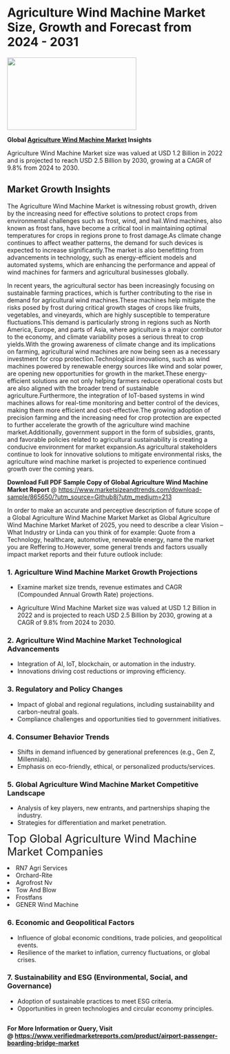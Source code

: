 <H1>Agriculture Wind Machine Market Size, Growth and Forecast from 2024 - 2031</H1><img class="aligncenter size-medium wp-image-584254" src="https://thirdeyenews.in/wp-content/uploads/2024/09/Global-Market-Research-300x168.jpeg" alt="" width="300" height="168" /><p><strong>Global&nbsp;<a href="https://www.marketsizeandtrends.com/download-sample/865650/?utm_source=Github8j?utm_medium=213">Agriculture Wind Machine Market</a> Insights</strong></p><p>Agriculture Wind Machine Market size was valued at USD 1.2 Billion in 2022 and is projected to reach USD 2.5 Billion by 2030, growing at a CAGR of 9.8% from 2024 to 2030.</p><p><h2>Market Growth Insights</h2> <p>The Agriculture Wind Machine Market is witnessing robust growth, driven by the increasing need for effective solutions to protect crops from environmental challenges such as frost, wind, and hail.Wind machines, also known as frost fans, have become a critical tool in maintaining optimal temperatures for crops in regions prone to frost damage.As climate change continues to affect weather patterns, the demand for such devices is expected to increase significantly.The market is also benefitting from advancements in technology, such as energy-efficient models and automated systems, which are enhancing the performance and appeal of wind machines for farmers and agricultural businesses globally.</p> <p>In recent years, the agricultural sector has been increasingly focusing on sustainable farming practices, which is further contributing to the rise in demand for agricultural wind machines.These machines help mitigate the risks posed by frost during critical growth stages of crops like fruits, vegetables, and vineyards, which are highly susceptible to temperature fluctuations.This demand is particularly strong in regions such as North America, Europe, and parts of Asia, where agriculture is a major contributor to the economy, and climate variability poses a serious threat to crop yields.With the growing awareness of climate change and its implications on farming, agricultural wind machines are now being seen as a necessary investment for crop protection.Technological innovations, such as wind machines powered by renewable energy sources like wind and solar power, are opening new opportunities for growth in the market.These energy-efficient solutions are not only helping farmers reduce operational costs but are also aligned with the broader trend of sustainable agriculture.Furthermore, the integration of IoT-based systems in wind machines allows for real-time monitoring and better control of the devices, making them more efficient and cost-effective.The growing adoption of precision farming and the increasing need for crop protection are expected to further accelerate the growth of the agriculture wind machine market.Additionally, government support in the form of subsidies, grants, and favorable policies related to agricultural sustainability is creating a conducive environment for market expansion.As agricultural stakeholders continue to look for innovative solutions to mitigate environmental risks, the agriculture wind machine market is projected to experience continued growth over the coming years.<p><span class=""><strong>Download Full PDF Sample Copy of Global Agriculture Wind Machine Market Report</strong> @ <a href="https://www.marketsizeandtrends.com/download-sample/865650/?utm_source=Github8j?utm_medium=213" target="_blank">https://www.marketsizeandtrends.com/download-sample/865650/?utm_source=Github8j?utm_medium=213</a></span></p><p>In order to make an accurate and perceptive description of future scope of a Global&nbsp;Agriculture Wind Machine Market Market as Global&nbsp;Agriculture Wind Machine Market Market of 2025, you need to describe a clear Vision &ndash; What Industry or Linda can you think of for example: Quote from a Technology, healthcare, automotive, renewable energy, name the market you are Reffering to.However, some general trends and factors usually impact market reports and their future outlook include:</p><h3>1.&nbsp;<strong>Agriculture Wind Machine Market Growth Projections</strong></h3><ul><li>Examine market size trends, revenue estimates and CAGR (Compounded Annual Growth Rate) projections.</li><li><p>Agriculture Wind Machine Market size was valued at USD 1.2 Billion in 2022 and is projected to reach USD 2.5 Billion by 2030, growing at a CAGR of 9.8% from 2024 to 2030.</p></li></ul><h3>2.&nbsp;<strong>Agriculture Wind Machine Market Technological Advancements</strong></h3><ul><li>Integration of AI, IoT, blockchain, or automation in the industry.</li><li>Innovations driving cost reductions or improving efficiency.</li></ul><h3>3.&nbsp;<strong>Regulatory and Policy Changes</strong></h3><ul><li>Impact of global and regional regulations, including sustainability and carbon-neutral goals.</li><li>Compliance challenges and opportunities tied to government initiatives.</li></ul><h3>4.&nbsp;<strong>Consumer Behavior Trends</strong></h3><ul><li>Shifts in demand influenced by generational preferences (e.g., Gen Z, Millennials).</li><li>Emphasis on eco-friendly, ethical, or personalized products/services.</li></ul><h3>5.&nbsp;<strong>Global Agriculture Wind Machine Market Competitive Landscape</strong></h3><ul><li>Analysis of key players, new entrants, and partnerships shaping the industry.</li><li>Strategies for differentiation and market penetration.</li></ul><p data-pm-slice="1 1 []"><span style="color: inherit; font-family: inherit; font-size: 25px;">Top Global Agriculture Wind Machine Market Companies</span></p><div class="" data-test-id=""><p><li>RN7 Agri Services</li><li> Orchard-Rite</li><li> Agrofrost Nv</li><li> Tow And Blow</li><li> Frostfans</li><li> GENER Wind Machine</li></p></div><h3>6.&nbsp;<strong>Economic and Geopolitical Factors</strong></h3><ul><li>Influence of global economic conditions, trade policies, and geopolitical events.</li><li>Resilience of the market to inflation, currency fluctuations, or global crises.</li></ul><h3>7.&nbsp;<strong>Sustainability and ESG (Environmental, Social, and Governance)</strong></h3><ul><li>Adoption of sustainable practices to meet ESG criteria.</li><li>Opportunities in green technologies and circular economy principles.</li></ul><h2><strong style="font-size: 14px;">For More Information or Query, Visit @&nbsp;</strong><a style="background-color: #ffffff; font-size: 14px;" href="https://www.marketsizeandtrends.com/report/agriculture-wind-machine-market/" target="_blank">https://www.verifiedmarketreports.com/product/airport-passenger-boarding-bridge-market</a></h2>